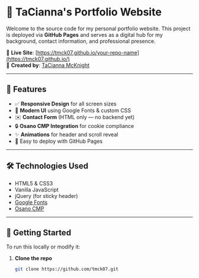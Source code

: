 # 💼 TaCianna's Portfolio Website

Welcome to the source code for my personal portfolio website. This project is deployed via **GitHub Pages** and serves as a digital hub for my background, contact information, and professional presence.

🔗 **Live Site**: [https://tmck07.github.io/your-repo-name](https://tmck07.github.io/)  
🧠 **Created by**: [TaCianna McKnight](https://www.linkedin.com/in/taciannamcknight)

---

## 📌 Features

- ✅ **Responsive Design** for all screen sizes
- 🌈 **Modern UI** using Google Fonts & custom CSS
- ✉️ **Contact Form** (HTML only — no backend yet)
- 🔒 **Osano CMP Integration** for cookie compliance
- ✨ **Animations** for header and scroll reveal
- 📎 Easy to deploy with GitHub Pages

---

## 🛠️ Technologies Used

- HTML5 & CSS3  
- Vanilla JavaScript  
- jQuery (for sticky header)
- [Google Fonts](https://fonts.google.com/)
- [Osano CMP](https://www.osano.com/)

---

## 🚀 Getting Started

To run this locally or modify it:

1. **Clone the repo**
   ```bash
   git clone https://github.com/tmck07.git
